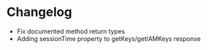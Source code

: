 # Changelog

- Fix documented method return types
- Adding sessionTime property to getKeys/getIAMKeys response

